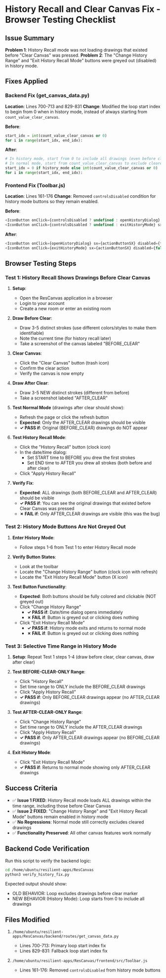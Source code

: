 # History Recall and Clear Canvas Fix - Browser Testing Checklist

## Issue Summary
**Problem 1**: History Recall mode was not loading drawings that existed before "Clear Canvas" was pressed.
**Problem 2**: The "Change History Range" and "Exit History Recall Mode" buttons were greyed out (disabled) in history mode.

## Fixes Applied

### Backend Fix (get_canvas_data.py)
**Location**: Lines 700-713 and 829-831
**Change**: Modified the loop start index to begin from 0 when in history mode, instead of always starting from `count_value_clear_canvas`.

**Before**:
```python
start_idx = int(count_value_clear_canvas or 0)
for i in range(start_idx, end_idx):
```

**After**:
```python
# In history mode, start from 0 to include all drawings (even before clear canvas)
# In normal mode, start from count_value_clear_canvas to exclude cleared drawings
start_idx = 0 if history_mode else int(count_value_clear_canvas or 0)
for i in range(start_idx, end_idx):
```

### Frontend Fix (Toolbar.js)
**Location**: Lines 161-176
**Change**: Removed `controlsDisabled` condition for history mode buttons so they remain enabled.

**Before**:
```javascript
<IconButton onClick={controlsDisabled ? undefined : openHistoryDialog} sx={actionButtonSX} disabled={controlsDisabled}>
<IconButton onClick={controlsDisabled ? undefined : exitHistoryMode} sx={actionButtonSX} disabled={controlsDisabled}>
```

**After**:
```javascript
<IconButton onClick={openHistoryDialog} sx={actionButtonSX} disabled={false}>
<IconButton onClick={exitHistoryMode} sx={actionButtonSX} disabled={false}>
```

## Browser Testing Steps

### Test 1: History Recall Shows Drawings Before Clear Canvas

1. **Setup**:
   - Open the ResCanvas application in a browser
   - Login to your account
   - Create a new room or enter an existing room

2. **Draw Before Clear**:
   - Draw 3-5 distinct strokes (use different colors/styles to make them identifiable)
   - Note the current time (for history recall later)
   - Take a screenshot of the canvas labeled "BEFORE_CLEAR"

3. **Clear Canvas**:
   - Click the "Clear Canvas" button (trash icon)
   - Confirm the clear action
   - Verify the canvas is now empty

4. **Draw After Clear**:
   - Draw 3-5 NEW distinct strokes (different from before)
   - Take a screenshot labeled "AFTER_CLEAR"

5. **Test Normal Mode** (drawings after clear should show):
   - Refresh the page or click the refresh button
   - **Expected**: Only the AFTER_CLEAR drawings should be visible
   - **✓ PASS if**: Original (BEFORE_CLEAR) drawings do NOT appear

6. **Test History Recall Mode**:
   - Click the "History Recall" button (clock icon)
   - In the date/time dialog:
     - Set START time to BEFORE you drew the first strokes
     - Set END time to AFTER you drew all strokes (both before and after clear)
   - Click "Apply History Recall"
   
7. **Verify Fix**:
   - **Expected**: ALL drawings (both BEFORE_CLEAR and AFTER_CLEAR) should be visible
   - **✓ PASS if**: You can see the original drawings that existed before Clear Canvas was pressed
   - **✗ FAIL if**: Only AFTER_CLEAR drawings are visible (this was the bug)

### Test 2: History Mode Buttons Are Not Greyed Out

1. **Enter History Mode**:
   - Follow steps 1-6 from Test 1 to enter History Recall mode
   
2. **Verify Button States**:
   - Look at the toolbar
   - Locate the "Change History Range" button (clock icon with refresh)
   - Locate the "Exit History Recall Mode" button (X icon)
   
3. **Test Button Functionality**:
   - **Expected**: Both buttons should be fully colored and clickable (NOT greyed out)
   - Click "Change History Range"
     - **✓ PASS if**: Date/time dialog opens immediately
     - **✗ FAIL if**: Button is greyed out or clicking does nothing
   - Click "Exit History Recall Mode"
     - **✓ PASS if**: History mode exits and returns to normal mode
     - **✗ FAIL if**: Button is greyed out or clicking does nothing

### Test 3: Selective Time Range in History Mode

1. **Setup**: Repeat Test 1 steps 1-4 (draw before clear, clear canvas, draw after clear)

2. **Test BEFORE-CLEAR-ONLY Range**:
   - Click "History Recall"
   - Set time range to ONLY include the BEFORE_CLEAR drawings
   - Click "Apply History Recall"
   - **✓ PASS if**: Only BEFORE_CLEAR drawings appear (no AFTER_CLEAR drawings)

3. **Test AFTER-CLEAR-ONLY Range**:
   - Click "Change History Range"
   - Set time range to ONLY include the AFTER_CLEAR drawings  
   - Click "Apply History Recall"
   - **✓ PASS if**: Only AFTER_CLEAR drawings appear (no BEFORE_CLEAR drawings)

4. **Exit History Mode**:
   - Click "Exit History Recall Mode"
   - **✓ PASS if**: Returns to normal mode showing only AFTER_CLEAR drawings

## Success Criteria

- ✅ **Issue 1 FIXED**: History Recall mode loads ALL drawings within the time range, including those before Clear Canvas
- ✅ **Issue 2 FIXED**: "Change History Range" and "Exit History Recall Mode" buttons remain enabled in history mode
- ✅ **No Regressions**: Normal mode still correctly excludes cleared drawings
- ✅ **Functionality Preserved**: All other canvas features work normally

## Backend Code Verification

Run this script to verify the backend logic:
```bash
cd /home/ubuntu/resilient-apps/ResCanvas
python3 verify_history_fix.py
```

Expected output should show:
- OLD BEHAVIOR: Loop excludes drawings before clear marker
- NEW BEHAVIOR (History Mode): Loop starts from 0 to include all drawings

## Files Modified

1. `/home/ubuntu/resilient-apps/ResCanvas/backend/routes/get_canvas_data.py`
   - Lines 700-713: Primary loop start index fix
   - Lines 829-831: Fallback loop start index fix

2. `/home/ubuntu/resilient-apps/ResCanvas/frontend/src/Toolbar.js`
   - Lines 161-176: Removed `controlsDisabled` from history mode buttons
